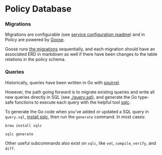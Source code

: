 # Policy Database

### Migrations

Migrations are configurable (see [service configuration readme](../../../docs/configuration.md)) and in Policy are powered by
[Goose](https://github.com/pressly/goose).

Goose runs [the migrations](./migrations/) sequentially, and each migration should have an associated ERD in markdown as well if there have been
changes to the table relations in the policy schema.

### Queries

Historically, queries have been written in Go with [squirrel](https://github.com/Masterminds/squirrel).

However, the path going forward is to migrate existing queries and write all new queries directly in SQL (see [./query.sql](./query.sql)),
and generate the Go type-safe functions to execute each query with the helpful tool [sqlc](https://github.com/sqlc-dev/sqlc).

To generate the Go code when you've added or updated a SQL query in `query.sql`, [install sqlc](https://docs.sqlc.dev/en/latest/overview/install.html),
then run the `generate` command. In most cases:

```shell
brew install sqlc

sqlc generate
```

Other useful subcommands also exist on `sqlc`, like `vet`, `compile`, `verify`, and `diff`.
